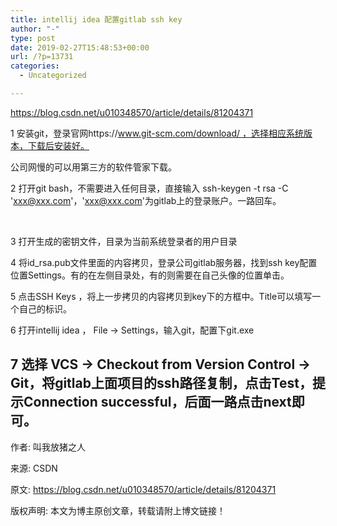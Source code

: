 ```yaml
---
title: intellij idea 配置gitlab ssh key
author: "-"
type: post
date: 2019-02-27T15:48:53+00:00
url: /?p=13731
categories:
  - Uncategorized

---
```

https://blog.csdn.net/u010348570/article/details/81204371

1 安装git，登录官网https://www.git-scm.com/download/ ，选择相应系统版本，下载后安装好。

公司网慢的可以用第三方的软件管家下载。

2 打开git bash，不需要进入任何目录，直接输入 ssh-keygen -t rsa -C 'xxx@xxx.com'，'xxx@xxx.com'为gitlab上的登录账户。一路回车。

 

3 打开生成的密钥文件，目录为当前系统登录者的用户目录

4 将id_rsa.pub文件里面的内容拷贝，登录公司gitlab服务器，找到ssh key配置位置Settings。有的在左侧目录处，有的则需要在自己头像的位置单击。

5 点击SSH Keys ，将上一步拷贝的内容拷贝到key下的方框中。Title可以填写一个自己的标识。

6 打开intellij idea ， File -> Settings，输入git，配置下git.exe

## 7 选择 VCS -> Checkout from Version Control -> Git，将gitlab上面项目的ssh路径复制，点击Test，提示Connection successful，后面一路点击next即可。

作者: 叫我放猪之人
  
来源: CSDN
  
原文: https://blog.csdn.net/u010348570/article/details/81204371
  
版权声明: 本文为博主原创文章，转载请附上博文链接！